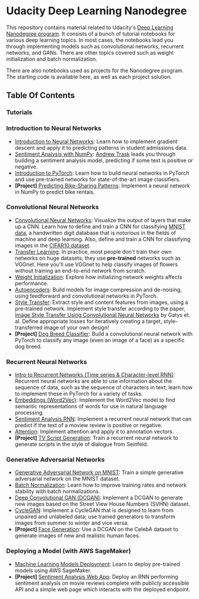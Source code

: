 # Udacity Deep Learning Nanodegree

This repository contains material related to Udacity's [Deep Learning Nanodegree program](https://www.udacity.com/course/deep-learning-nanodegree--nd101). It consists of a bunch of tutorial notebooks for various deep learning topics. In most cases, the notebooks lead you through implementing models such as convolutional networks, recurrent networks, and GANs. There are other topics covered such as weight initialization and batch normalization.

There are also notebooks used as projects for the Nanodegree program. The starting code is available here, as well as each project solution.

## Table Of Contents

### Tutorials

### Introduction to Neural Networks

* [Introduction to Neural Networks](https://github.com/muhanad23/udacity-deep-learning-nanodegree/tree/master/intro-neural-networks): Learn how to implement gradient descent and apply it to predicting patterns in student admissions data.
* [Sentiment Analysis with NumPy](https://github.com/muhanad23/udacity-deep-learning-nanodegree/tree/master/sentiment-analysis-network): [Andrew Trask](http://iamtrask.github.io/) leads you through building a sentiment analysis model, predicting if some text is positive or negative.
* [Introduction to PyTorch](https://github.com/muhanad23/udacity-deep-learning-nanodegree/tree/master/intro-to-pytorch): Learn how to build neural networks in PyTorch and use pre-trained networks for state-of-the-art image classifiers.
* **[Project]** [Predicting Bike-Sharing Patterns](https://github.com/muhanad23/udacity-deep-learning-nanodegree/tree/master/project-bikesharing): Implement a neural network in NumPy to predict bike rentals.

### Convolutional Neural Networks

* [Convolutional Neural Networks](https://github.com/muhanad23/udacity-deep-learning-nanodegree/tree/master/convolutional-neural-networks): Visualize the output of layers that make up a CNN. Learn how to define and train a CNN for classifying [MNIST data](https://en.wikipedia.org/wiki/MNIST_database), a handwritten digit database that is notorious in the fields of machine and deep learning. Also, define and train a CNN for classifying images in the [CIFAR10 dataset](https://www.cs.toronto.edu/~kriz/cifar.html).
* [Transfer Learning](https://github.com/muhanad23/udacity-deep-learning-nanodegree/tree/master/transfer-learning). In practice, most people don't train their own networks on huge datasets; they use **pre-trained** networks such as VGGnet. Here you'll use VGGnet to help classify images of flowers without training an end-to-end network from scratch.
* [Weight Initialization](https://github.com/muhanad23/udacity-deep-learning-nanodegree/tree/master/weight-initialization): Explore how initializing network weights affects performance.
* [Autoencoders](https://github.com/muhanad23/udacity-deep-learning-nanodegree/tree/master/autoencoder): Build models for image compression and de-noising, using feedforward and convolutional networks in PyTorch.
* [Style Transfer](https://github.com/muhanad23/udacity-deep-learning-nanodegree/tree/master/style-transfer): Extract style and content features from images, using a pre-trained network. Implement style transfer according to the paper, [Image Style Transfer Using Convolutional Neural Networks](https://www.cv-foundation.org/openaccess/content_cvpr_2016/papers/Gatys_Image_Style_Transfer_CVPR_2016_paper.pdf) by Gatys et. al. Define appropriate losses for iteratively creating a target, style-transferred image of your own design!
* **[Project]** [Dog Breed Classifier](https://github.com/muhanad23/udacity-deep-learning-nanodegree/tree/master/project-dog-classification): Build a convolutional neural network with PyTorch to classify any image (even an image of a face) as a specific dog breed.

### Recurrent Neural Networks

* [Intro to Recurrent Networks (Time series & Character-level RNN)](https://github.com/muhanad23/udacity-deep-learning-nanodegree/tree/master/recurrent-neural-networks): Recurrent neural networks are able to use information about the sequence of data, such as the sequence of characters in text; learn how to implement these in PyTorch for a variety of tasks.
* [Embeddings (Word2Vec)](https://github.com/muhanad23/udacity-deep-learning-nanodegree/tree/master/word2vec-embeddings): Implement the Word2Vec model to find semantic representations of words for use in natural language processing.
* [Sentiment Analysis RNN](https://github.com/muhanad23/udacity-deep-learning-nanodegree/tree/master/sentiment-rnn): Implement a recurrent neural network that can predict if the text of a moview review is positive or negative.
* [Attention](https://github.com/muhanad23/udacity-deep-learning-nanodegree/tree/master/attention): Implement attention and apply it to annotation vectors.
* **[Project]** [TV Script Generation](https://github.com/muhanad23/udacity-deep-learning-nanodegree/tree/master/project-tv-script-generation): Train a recurrent neural network to generate scripts in the style of dialogue from Seinfeld.

### Generative Adversarial Networks

* [Generative Adversarial Network on MNIST](https://github.com/muhanad23/udacity-deep-learning-nanodegree/tree/master/gan-mnist): Train a simple generative adversarial network on the MNIST dataset.
* [Batch Normalization](https://github.com/muhanad23/udacity-deep-learning-nanodegree/tree/master/batch-norm): Learn how to improve training rates and network stability with batch normalizations.
* [Deep Convolutional GAN (DCGAN)](https://github.com/muhanad23/udacity-deep-learning-nanodegree/tree/master/dcgan-svhn): Implement a DCGAN to generate new images based on the Street View House Numbers (SVHN) dataset.
* [CycleGAN](https://github.com/muhanad23/udacity-deep-learning-nanodegree/tree/master/cycle-gan): Implement a CycleGAN that is designed to learn from unpaired and unlabeled data; use trained generators to transform images from summer to winter and vice versa.
* **[Project]** [Face Generation](https://github.com/muhanad23/udacity-deep-learning-nanodegree/tree/master/project-face-generation): Use a DCGAN on the CelebA dataset to generate images of new and realistic human faces.

### Deploying a Model (with AWS SageMaker)

* [Machine Learning Models Deployment](https://github.com/muhanad23/udacity-deep-learning-nanodegree/tree/master/sagemaker-deployment): Learn to deploy pre-trained models using AWS SageMaker.
* **[Project]** [Sentiment Analysis Web App](https://github.com/muhanad23/udacity-deep-learning-nanodegree/tree/master/sagemaker-deployment/Project): Deploy an RNN performing sentiment analysis on movie reviews complete with publicly accessible API and a simple web page which interacts with the deployed endpoint.
